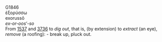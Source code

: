 <body>
  <p>G1846<br>  ἐξορύσσω  <br> exorussō  <br><i>ex-or-oos‘-so </i><br>From <a href="g1537.htm">1537</a> and <a href="g3736.htm">3736</a>  to <i>dig</i> <i>out</i>, that is, (by extension) to <i>extract</i> (an eye), <i>remove</i> (a roofing): - break up, pluck out.<br></p>
 </body>